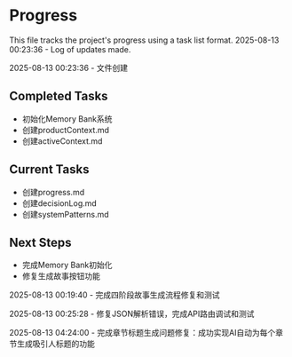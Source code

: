 # Progress

This file tracks the project's progress using a task list format.
2025-08-13 00:23:36 - Log of updates made.

2025-08-13 00:23:36 - 文件创建

## Completed Tasks

*   初始化Memory Bank系统
*   创建productContext.md
*   创建activeContext.md

## Current Tasks

*   创建progress.md
*   创建decisionLog.md
*   创建systemPatterns.md

## Next Steps

*   完成Memory Bank初始化
*   修复生成故事按钮功能

2025-08-13 00:19:40 - 完成四阶段故事生成流程修复和测试

2025-08-13 00:25:28 - 修复JSON解析错误，完成API路由调试和测试

2025-08-13 04:24:00 - 完成章节标题生成问题修复：成功实现AI自动为每个章节生成吸引人标题的功能